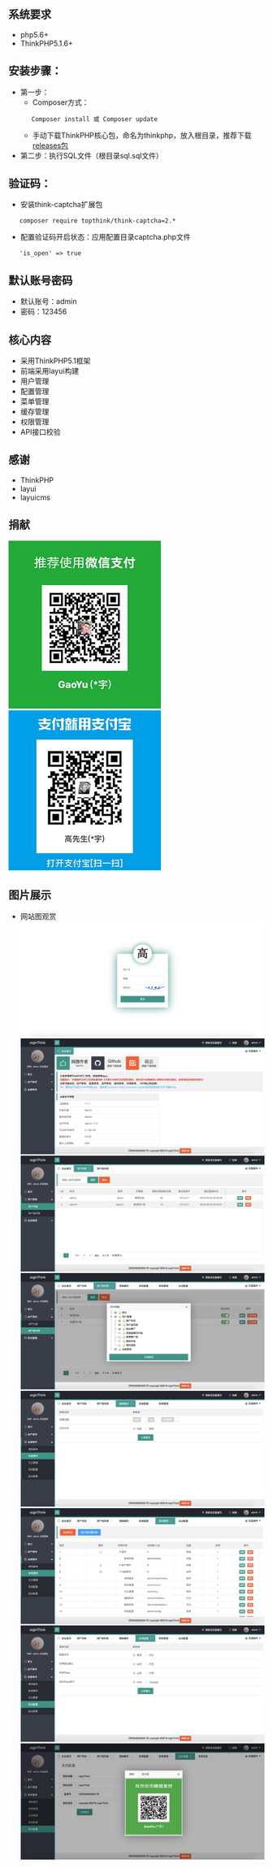 ## 系统要求
 + php5.6+
 + ThinkPHP5.1.6+

## 安装步骤：

 + 第一步：
    + Composer方式：
     ~~~
        Composer install 或 Composer update
     ~~~
    + 手动下载ThinkPHP核心包，命名为thinkphp，放入根目录，推荐下载[releases包](https://github.com/top-think/framework/releases)
 + 第二步：执行SQL文件（根目录sql.sql文件）
 
 ## 验证码：
 + 安装think-captcha扩展包
  ~~~
     composer require topthink/think-captcha=2.*
  ~~~
 + 配置验证码开启状态：应用配置目录captcha.php文件
 
 ~~~
    'is_open' => true
 ~~~
 
 
## 默认账号密码
 + 默认账号：admin
 + 密码：123456

## 核心内容
 + 采用ThinkPHP5.1框架
 + 前端采用layui构建
 + 用户管理
 + 配置管理
 + 菜单管理
 + 缓存管理
 + 权限管理
 + API接口校验
 
## 感谢
 + ThinkPHP
 + layui
 + layuicms
 
 ## 捐献
 ![](https://github.com/gaoyuUp/orginThink/blob/master/public/images/wechat.png)
 ![](https://github.com/gaoyuUp/orginThink/blob/master/public/images/alipay.png)
 
 ## 图片展示
 - 网站图观赏
 ![](https://github.com/gaoyuUp/orginThink/blob/master/public/images/orgin_img/2.png)
 ![](https://github.com/gaoyuUp/orginThink/blob/master/public/images/orgin_img/3.png)
 ![](https://github.com/gaoyuUp/orginThink/blob/master/public/images/orgin_img/4.png)
 ![](https://github.com/gaoyuUp/orginThink/blob/master/public/images/orgin_img/5.png)
 ![](https://github.com/gaoyuUp/orginThink/blob/master/public/images/orgin_img/6.png)
 ![](https://github.com/gaoyuUp/orginThink/blob/master/public/images/orgin_img/7.png)
 ![](https://github.com/gaoyuUp/orginThink/blob/master/public/images/orgin_img/8.png)
 ![](https://github.com/gaoyuUp/orginThink/blob/master/public/images/orgin_img/9.png)